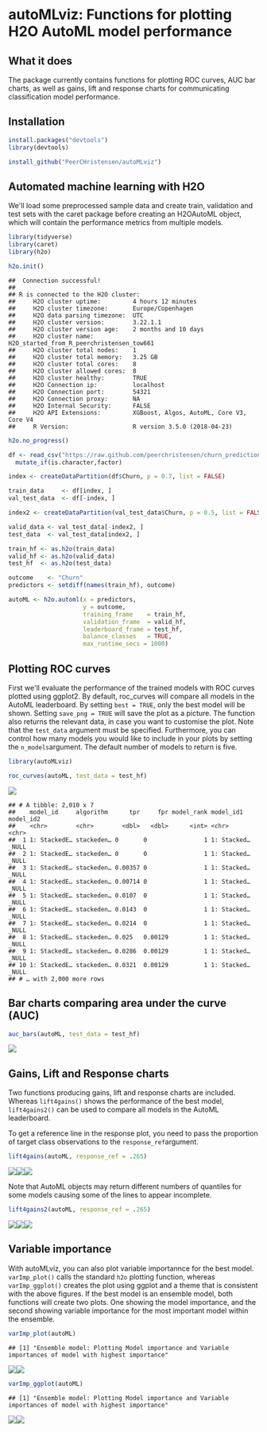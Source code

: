 autoMLviz: Functions for plotting H2O AutoML model performance
================

What it does
------------

The package currently contains functions for plotting ROC curves, AUC bar charts, as well as gains, lift and response charts for communicating classification model performance.

Installation
------------

``` r
install.packages("devtools")
library(devtools)

install_github("PeerCHristensen/autoMLviz")
```

Automated machine learning with H2O
-----------------------------------

We'll load some preprocessed sample data and create train, validation and test sets with the caret package before creating an H2OAutoML object, which will contain the performance metrics from multiple models.

``` r
library(tidyverse)
library(caret)
library(h2o)

h2o.init()
```

    ##  Connection successful!
    ## 
    ## R is connected to the H2O cluster: 
    ##     H2O cluster uptime:         4 hours 12 minutes 
    ##     H2O cluster timezone:       Europe/Copenhagen 
    ##     H2O data parsing timezone:  UTC 
    ##     H2O cluster version:        3.22.1.1 
    ##     H2O cluster version age:    2 months and 10 days  
    ##     H2O cluster name:           H2O_started_from_R_peerchristensen_tow661 
    ##     H2O cluster total nodes:    1 
    ##     H2O cluster total memory:   3.25 GB 
    ##     H2O cluster total cores:    8 
    ##     H2O cluster allowed cores:  8 
    ##     H2O cluster healthy:        TRUE 
    ##     H2O Connection ip:          localhost 
    ##     H2O Connection port:        54321 
    ##     H2O Connection proxy:       NA 
    ##     H2O Internal Security:      FALSE 
    ##     H2O API Extensions:         XGBoost, Algos, AutoML, Core V3, Core V4 
    ##     R Version:                  R version 3.5.0 (2018-04-23)

``` r
h2o.no_progress()

df <- read_csv("https://raw.github.com/peerchristensen/churn_prediction/master/telecom_churn_prep.csv") %>%
  mutate_if(is.character,factor)

index <- createDataPartition(df$Churn, p = 0.7, list = FALSE)

train_data     <- df[index, ]
val_test_data  <- df[-index, ]

index2 <- createDataPartition(val_test_data$Churn, p = 0.5, list = FALSE)

valid_data <- val_test_data[-index2, ]
test_data  <- val_test_data[index2, ]

train_hf <- as.h2o(train_data)
valid_hf <- as.h2o(valid_data)
test_hf  <- as.h2o(test_data)

outcome    <- "Churn"
predictors <- setdiff(names(train_hf), outcome)

autoML <- h2o.automl(x = predictors, 
                     y = outcome,
                     training_frame    = train_hf,
                     validation_frame  = valid_hf,
                     leaderboard_frame = test_hf,
                     balance_classes   = TRUE,
                     max_runtime_secs = 1000)
```

Plotting ROC curves
-------------------

First we'll evaluate the performance of the trained models with ROC curves plotted using ggplot2. By default, roc\_curves will compare all models in the AutoML leaderboard. By setting `best = TRUE`, only the best model will be shown. Setting `save_png = TRUE` will save the plot as a picture. The function also returns the relevant data, in case you want to customise the plot. Note that the `test_data` argument must be specified. Furthermore, you can control how many models you would like to include in your plots by setting the `n_models`argument. The default number of models to return is five.

``` r
library(autoMLviz)

roc_curves(autoML, test_data = test_hf)
```

![](README_files/figure-markdown_github/unnamed-chunk-3-1.png)

    ## # A tibble: 2,010 x 7
    ##    model_id     algorithm      tpr     fpr model_rank model_id1   model_id2
    ##    <chr>        <chr>        <dbl>   <dbl>      <int> <chr>       <chr>    
    ##  1 1: StackedE… stackeden… 0       0                1 1: Stacked… _NULL    
    ##  2 1: StackedE… stackeden… 0       0                1 1: Stacked… _NULL    
    ##  3 1: StackedE… stackeden… 0.00357 0                1 1: Stacked… _NULL    
    ##  4 1: StackedE… stackeden… 0.00714 0                1 1: Stacked… _NULL    
    ##  5 1: StackedE… stackeden… 0.0107  0                1 1: Stacked… _NULL    
    ##  6 1: StackedE… stackeden… 0.0143  0                1 1: Stacked… _NULL    
    ##  7 1: StackedE… stackeden… 0.0214  0                1 1: Stacked… _NULL    
    ##  8 1: StackedE… stackeden… 0.025   0.00129          1 1: Stacked… _NULL    
    ##  9 1: StackedE… stackeden… 0.0286  0.00129          1 1: Stacked… _NULL    
    ## 10 1: StackedE… stackeden… 0.0321  0.00129          1 1: Stacked… _NULL    
    ## # … with 2,000 more rows

Bar charts comparing area under the curve (AUC)
-----------------------------------------------

``` r
auc_bars(autoML, test_data = test_hf)
```

![](README_files/figure-markdown_github/unnamed-chunk-4-1.png)

Gains, Lift and Response charts
-------------------------------

Two functions producing gains, lift and response charts are included. Whereas `lift4gains()` shows the performance of the best model, `lift4gains2()` can be used to compare all models in the AutoML leaderboard.

To get a reference line in the response plot, you need to pass the proportion of target class observations to the `response_ref`argument.

``` r
lift4gains(autoML, response_ref = .265)
```

![](README_files/figure-markdown_github/unnamed-chunk-5-1.png)![](README_files/figure-markdown_github/unnamed-chunk-5-2.png)![](README_files/figure-markdown_github/unnamed-chunk-5-3.png)

Note that AutoML objects may return different numbers of quantiles for some models causing some of the lines to appear incomplete.

``` r
lift4gains2(autoML, response_ref = .265)
```

![](README_files/figure-markdown_github/unnamed-chunk-6-1.png)![](README_files/figure-markdown_github/unnamed-chunk-6-2.png)![](README_files/figure-markdown_github/unnamed-chunk-6-3.png)

Variable importance
-------------------

With autoMLviz, you can also plot variable importannce for the best model. `varImp_plot()` calls the standard `h2o` plotting function, whereas `varImp_ggplot()` creates the plot using ggplot and a theme that is consistent with the above figures. If the best model is an ensemble model, both functions will create two plots. One showing the model importance, and the second showing variable importance for the most important model within the ensemble.

``` r
varImp_plot(autoML)
```

    ## [1] "Ensemble model: Plotting Model importance and Variable importances of model with highest importance"

![](README_files/figure-markdown_github/unnamed-chunk-7-1.png)![](README_files/figure-markdown_github/unnamed-chunk-7-2.png)

``` r
varImp_ggplot(autoML)
```

    ## [1] "Ensemble model: Plotting Model importance and Variable importances of model with highest importance"

![](README_files/figure-markdown_github/unnamed-chunk-8-1.png)![](README_files/figure-markdown_github/unnamed-chunk-8-2.png)
